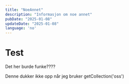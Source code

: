 ```yaml
---
title: "NoeAnnet"
description: "Informasjon om noe annet"
pubDate: "2025-01-08"
updateDate: "2025-01-08"
language: 'no'
---
```


# Test

Det her burde funke????

Denne dukker ikke opp når jeg bruker getCollection('oss')